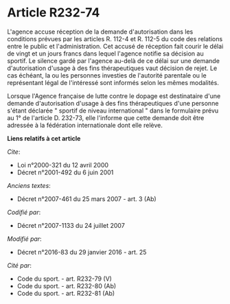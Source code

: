 # Article R232-74

L'agence accuse réception de la demande d'autorisation dans les conditions prévues par les articles R. 112-4 et R. 112-5 du
code des relations entre le public et l'administration. Cet accusé de réception fait courir le délai de vingt et un jours
francs dans lequel l'agence notifie sa décision au sportif. Le silence gardé par l'agence au-delà de ce délai sur une demande
d'autorisation d'usage à des fins thérapeutiques vaut décision de rejet. Le cas échéant, la ou les personnes investies de
l'autorité parentale ou le représentant légal de l'intéressé sont informés selon les mêmes modalités.

Lorsque l'Agence française de lutte contre le dopage est destinataire d'une demande d'autorisation d'usage à des fins
thérapeutiques d'une personne s'étant déclarée  "   sportif de niveau international " dans le formulaire prévu au 1° de
l'article D. 232-73, elle l'informe que cette demande doit être adressée à la fédération internationale dont elle relève.

**Liens relatifs à cet article**

_Cite_:

  - Loi n°2000-321 du 12 avril 2000
  - Décret n°2001-492 du 6 juin 2001

_Anciens textes_:

  - Décret n°2007-461 du 25 mars 2007 - art. 3 (Ab)

_Codifié par_:

  - Décret n°2007-1133 du 24 juillet 2007

_Modifié par_:

  - Décret n°2016-83 du 29 janvier 2016 - art. 25

_Cité par_:

  - Code du sport. - art. R232-79 (V)
  - Code du sport. - art. R232-80 (Ab)
  - Code du sport. - art. R232-81 (Ab)
